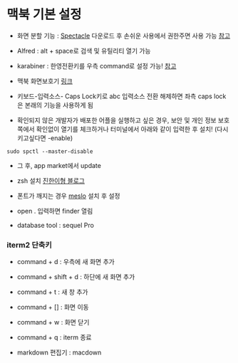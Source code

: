 # 맥북 기본 설정

- 화면 분할 기능 : [Spectacle](https://www.spectacleapp.com/) 다운로드 후 손쉬운 사용에서 권한주면 사용 가능 [참고](http://macnews.tistory.com/3198)
- Alfred : alt + space로 검색 및 유틸리티 열기 가능
- karabiner : 한영전환키를 우측 command로 설정 가능! [참고](http://macnews.tistory.com/5043)
- 맥북 화면보호기 [링크](https://plus.google.com/featuredphotos)
- 키보드-입력소스- Caps Lock키로 abc 입력소스 전환 해제하면 좌측 caps lock은 본래의 기능을 사용하게 됨

- 확인되지 않은 개발자가 배포한 어플을 실행하고 싶은 경우, 보안 및 개인 정보 보호쪽에서 확인없이 열기를 체크하거나 터미널에서 아래와 같이 입력한 후 설치! (다시 키고싶다면 -enable)
~~~
sudo spctl --master-disable
~~~
- 그 후, app market에서 update

- zsh 설치 [진한이형 블로그](http://hjh5488.tistory.com/2)
- 폰트가 깨지는 경우 [meslo](https://github.com/powerline/fonts/blob/master/Meslo/Meslo%20LG%20M%20DZ%20Regular%20for%20Powerline.otf) 설치 후 설정
- open . 입력하면 finder 열림


- database tool : sequel Pro

### iterm2 단축키
- command + d : 우측에 새 화면 추가
- command + shift + d : 하단에 새 화면 추가
- command + t : 새 창 추가
- command + [] : 화면 이동
- command + w : 화면 닫기
- command + q : iterm 종료


- markdown 편집기 : macdown